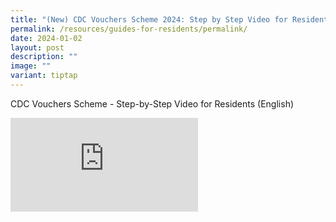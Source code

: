 ```yaml
---
title: "(New) CDC Vouchers Scheme 2024: Step by Step Video for Residents (English)"
permalink: /resources/guides-for-residents/permalink/
date: 2024-01-02
layout: post
description: ""
image: ""
variant: tiptap
---
```

<p>CDC Vouchers Scheme - Step-by-Step Video for Residents (English)</p><div class="iframe-wrapper"><iframe allowfullscreen="true" frameborder="0" src="https://www.youtube.com/embed/p59Ut_sN0a4?si=hFHWrbyu8onkUlDz"></iframe></div><p></p>